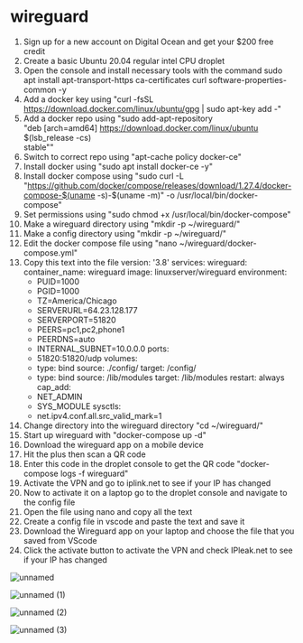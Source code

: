 # wireguard
1) Sign up for a new account on Digital Ocean and get your $200 free credit
2) Create a basic Ubuntu 20.04 regular intel CPU droplet
3) Open the console and install necessary tools with the command sudo apt install apt-transport-https ca-certificates curl software-properties-common -y
4) Add a docker key using "curl -fsSL https://download.docker.com/linux/ubuntu/gpg | sudo apt-key add -"
5) Add a docker repo using "sudo add-apt-repository \
   "deb [arch=amd64] https://download.docker.com/linux/ubuntu \
   $(lsb_release -cs) \
   stable""
6) Switch to correct repo using "apt-cache policy docker-ce"
7) Install docker using "sudo apt install docker-ce -y"
8) Install docker compose using "sudo curl -L "https://github.com/docker/compose/releases/download/1.27.4/docker-compose-$(uname -s)-$(uname -m)" -o /usr/local/bin/docker-compose"
9) Set permissions using "sudo chmod +x /usr/local/bin/docker-compose"
10) Make a wireguard directory using "mkdir -p ~/wireguard/"
11) Make a config directory using "mkdir -p ~/wireguard/"
12) Edit the docker compose file using "nano ~/wireguard/docker-compose.yml"
13) Copy this text into the file
version: '3.8'
services:
  wireguard:
    container_name: wireguard
    image: linuxserver/wireguard
    environment:
      - PUID=1000
      - PGID=1000
      - TZ=America/Chicago
      - SERVERURL=64.23.128.177
      - SERVERPORT=51820
      - PEERS=pc1,pc2,phone1
      - PEERDNS=auto
      - INTERNAL_SUBNET=10.0.0.0
    ports:
      - 51820:51820/udp
    volumes:
      - type: bind
        source: ./config/
        target: /config/
      - type: bind
        source: /lib/modules
        target: /lib/modules
    restart: always
    cap_add:
      - NET_ADMIN
      - SYS_MODULE
    sysctls:
      - net.ipv4.conf.all.src_valid_mark=1
14) Change directory into the wireguard directory "cd ~/wireguard/"
15) Start up wireguard with "docker-compose up -d"
16) Download the wireguard app on a mobile device
17) Hit the plus then scan a QR code
18) Enter this code in the droplet console to get the QR code "docker-compose logs -f wireguard"
19) Activate the VPN and go to iplink.net to see if your IP has changed
20) Now to activate it on a laptop go to the droplet console and navigate to the config file
21) Open the file using nano and copy all the text
22) Create a config file in vscode and paste the text and save it
23) Download the Wireguard app on your laptop and choose the file that you saved from VScode
24) Click the activate button to activate the VPN and check IPleak.net to see if your IP has changed




![unnamed](https://github.com/Dawsonrep/wireguard/assets/124703437/7edf4013-2602-40f0-b7aa-911ab5918a93)

![unnamed (1)](https://github.com/Dawsonrep/wireguard/assets/124703437/cf1c2df7-e181-4755-8ae3-b7d0d6b37073)


![unnamed (2)](https://github.com/Dawsonrep/wireguard/assets/124703437/f8b0b602-679c-4b3d-b467-0155c024b0c7)

![unnamed (3)](https://github.com/Dawsonrep/wireguard/assets/124703437/7249e8d8-8f35-41ec-b74e-1b97108c91c3)




















